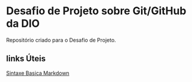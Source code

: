 # Desafio de Projeto sobre Git/GitHub da DIO
Repositório criado para o Desafio de Projeto.

## links Úteis 
[Sintaxe Basica Markdown](https://www.markdownguide.org/basic-syntax/)
